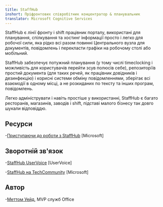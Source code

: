 ```yaml
---
title: StaffHub
inshort: Пріфронтових співробітник концентратор & планувальник
translator: Microsoft Cognitive Services
---
```


StaffHub є лінії фронту і shift працівник порталу, використані для планування, спілкування та хостинг інформації просто і легко для робочої сили, яка рідко всі разом повинні Центрального вузла для документів, повідомлень і перекласти графіки на робочому столі або мобільний.

StaffHub забезпечує потужний планування (у тому числі timeclocking і можливість для користувачів перейти зсув полюсів себе), репозиторіїв простий документа (для таких речей, як працівник довідників і дезинфекцію) і корисні системи обміну повідомленнями, зберігає всі взаємодії в одному місці, а не розкиданих по тексту та інших програм, повідомлень. 

Легко адмініструвати і навіть простіше у використанні, StaffHub є багато ресторанів, магазинів, заводів і shift, підставі малого бізнесу так довго шукали відповіддю.

Ресурси
---------

-[Приступаючи до роботи з StaffHub](https://support.office.com/en-us/article/getting-started-with-microsoft-staffhub-92e9480f-0a37-47d2-ac96-2d11ee5f0656)
    \[Microsoft\]


Зворотній зв'язок
---------

-[StaffHub UserVoice](https://staffhub.uservoice.com/forums/323718-general)
    \[UserVoice\]

-[StaffHub на TechCommunity](https://techcommunity.microsoft.com/t5/Microsoft-StaffHub/ct-p/StaffHub)
    \[Microsoft\]

Автор
---------

-[Меттом Уейд](https://www.linkedin.com/in/thatmattwade/), MVP служб Office

